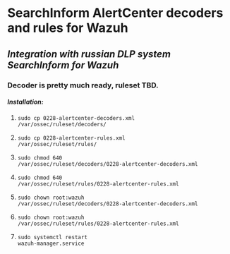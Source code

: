 <h1><b>SearchInform AlertCenter decoders and rules for Wazuh</b></h1>

<h2><i>Integration with russian DLP system SearchInform for Wazuh</i></h2>

<h3>Decoder is pretty much ready, ruleset TBD.</h3>

<h4><i>Installation:</i></h4>

1. <code>sudo cp 0228-alertcenter-decoders.xml /var/ossec/ruleset/decoders/</code>

2. <code>sudo cp 0228-alertcenter-rules.xml /var/ossec/ruleset/rules/</code>

3. <code>sudo chmod 640 /var/ossec/ruleset/decoders/0228-alertcenter-decoders.xml</code>

4. <code>sudo chmod 640 /var/ossec/ruleset/rules/0228-alertcenter-rules.xml</code>

5. <code>sudo chown root:wazuh /var/ossec/ruleset/decoders/0228-alertcenter-decoders.xml</code>

6. <code>sudo chown root:wazuh /var/ossec/ruleset/rules/0228-alertcenter-rules.xml</code>

7. <code>sudo systemctl restart wazuh-manager.service</code>
